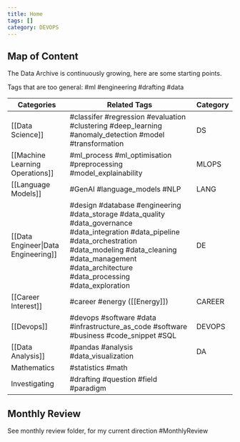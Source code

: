 ```yaml
---
title: Home
tags: []
category: DEVOPS
---
```

## Map of Content

The Data Archive is continuously growing, here are some starting points.

Tags that are too general: #ml #engineering #drafting #data 

| Categories                          | Related Tags                                                                                                                                                                                                                          | Category |
| ----------------------------------- | ------------------------------------------------------------------------------------------------------------------------------------------------------------------------------------------------------------------------------------- | -------- |
| [[Data Science]]                    | #classifer #regression #evaluation #clustering #deep_learning  #anomaly_detection #model  #transformation                                                                                                                             | DS       |
| [[Machine Learning Operations]]     | #ml_process #ml_optimisation #preprocessing #model_explainability                                                                                                                                                                     | MLOPS    |
| [[Language Models]]                 | #GenAI #language_models #NLP                                                                                                                                                                                                          | LANG     |
| [[Data Engineer\|Data Engineering]] | #design #database #engineering #data_storage #data_quality #data_governance #data_integration #data_pipeline #data_orchestration #data_modeling #data_cleaning #data_management #data_architecture #data_processing #data_exploration | DE       |
| [[Career Interest]]                 | #career #energy ([[Energy]])                                                                                                                                                                                                          | CAREER   |
| [[Devops]]                          | #devops #software #data  #infrastructure_as_code #software #business #code_snippet #SQL                                                                                                                                               | DEVOPS   |
| [[Data Analysis]]                   | #pandas #analysis #data_visualization                                                                                                                                                                                                 | DA       |
| Mathematics                         | #statistics #math                                                                                                                                                                                                                     |          |
| Investigating                       | #drafting #question #field #paradigm                                                                                                                                                                                                  |          |

## Monthly Review

See monthly review folder, for my current direction #MonthlyReview

